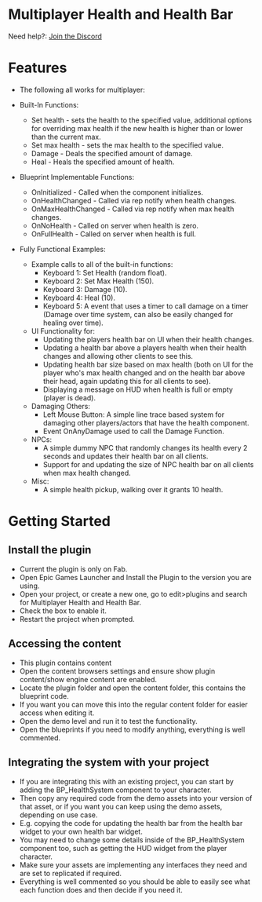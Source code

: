 # Multiplayer Health and Health Bar

Need help?: [Join the Discord](https://discord.gg/khM4XEsGHY)

# Features

- The following all works for multiplayer:

- Built-In Functions:
    - Set health - sets the health to the specified value, additional options for overriding max health if the new health is higher than or lower than the current max.
    - Set max health - sets the max health to the specified value.
    - Damage - Deals the specified amount of damage.
    - Heal - Heals the specified amount of health.
- Blueprint Implementable Functions:
    - OnInitialized - Called when the component initializes.
    - OnHealthChanged - Called via rep notify when health changes.
    - OnMaxHealthChanged - Called via rep notify when max health changes.
    - OnNoHealth - Called on server when health is zero.
    - OnFullHealth - Called on server when health is full.
- Fully Functional Examples:
    - Example calls to all of the built-in functions:
        - Keyboard 1: Set Health (random float).
        - Keyboard 2: Set Max Health (150).
        - Keyboard 3: Damage (10).
        - Keyboard 4: Heal (10).
        - Keyboard 5: A event that uses a timer to call damage on a timer (Damage over time system, can also be easily changed for healing over time).
    - UI Functionality for:
        - Updating the players health bar on UI when their health changes.
        - Updating a health bar above a players health when their health changes and allowing other clients to see this.
        - Updating health bar size based on max health (both on UI for the player who's max health changed and on the health bar above their head, again updating this for all clients to see).
        - Displaying a message on HUD when health is full or empty (player is dead).
    - Damaging Others:
        - Left Mouse Button: A simple line trace based system for damaging other players/actors that have the health component.
        - Event OnAnyDamage used to call the Damage Function.
    - NPCs:
        - A simple dummy NPC that randomly changes its health every 2 seconds and updates their health bar on all clients.
        - Support for and updating the size of NPC health bar on all clients when max health changed.
    - Misc:
        - A simple health pickup, walking over it grants 10 health.

# Getting Started

## Install the plugin

- Current the plugin is only on Fab.
- Open Epic Games Launcher and Install the Plugin to the version you are using.
- Open your project, or create a new one, go to edit>plugins and search for Multiplayer Health and Health Bar.
- Check the box to enable it.
- Restart the project when prompted.

## Accessing the content

- This plugin contains content
- Open the content browsers settings and ensure show plugin content/show engine content are enabled.
- Locate the plugin folder and open the content folder, this contains the blueprint code.
- If you want you can move this into the regular content folder for easier access when editing it.
- Open the demo level and run it to test the functionality.
- Open the blueprints if you need to modify anything, everything is well commented.

## Integrating the system with your project

- If you are integrating this with an existing project, you can start by adding the BP_HealthSystem component to your character.
- Then copy any required code from the demo assets into your version of that asset, or if you want you can keep using the demo assets, depending on use case.
- E.g. copying the code for updating the health bar from the health bar widget to your own health bar widget.
- You may need to change some details inside of the BP_HealthSystem component too, such as getting the HUD widget from the player character.
- Make sure your assets are implementing any interfaces they need and are set to replicated if required.
- Everything is well commented so you should be able to easily see what each function does and then decide if you need it.